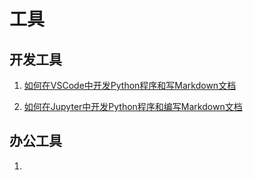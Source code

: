 # 工具

## 开发工具

1. [如何在VSCode中开发Python程序和写Markdown文档](https://github.com/lujiangfeng/Jiangfeng/tree/master/%E5%8E%9F%E5%88%9B%E6%96%87%E7%AB%A0/%E5%BC%80%E5%8F%91%E5%B7%A5%E5%85%B7/%E5%A6%82%E4%BD%95%E5%9C%A8VSCode%E4%B8%AD%E5%BC%80%E5%8F%91Python%E7%A8%8B%E5%BA%8F%E5%92%8C%E5%86%99Markdown%E6%96%87%E6%A1%A3)

2. [如何在Jupyter中开发Python程序和编写Markdown文档](https://github.com/lujiangfeng/Jiangfeng/tree/master/%E5%8E%9F%E5%88%9B%E6%96%87%E7%AB%A0/%E5%BC%80%E5%8F%91%E5%B7%A5%E5%85%B7/%E5%A6%82%E4%BD%95%E5%9C%A8Jupyter%E4%B8%AD%E5%BC%80%E5%8F%91Python%E7%A8%8B%E5%BA%8F%E5%92%8C%E7%BC%96%E5%86%99Markdown%E6%96%87%E6%A1%A3)

## 办公工具

1. [](如何关闭WPS的广告/README.md)
